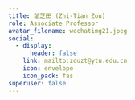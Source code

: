 ```yaml
---
title: 邹芝田 (Zhi-Tian Zou)
role: Associate Professor
avatar_filename: wechatimg21.jpeg
social:
  - display:
      header: false
    link: mailto:zouzt@ytu.edu.cn
    icon: envelope
    icon_pack: fas
superuser: false
---
```

